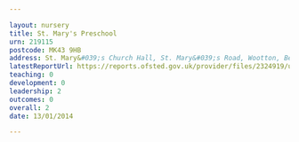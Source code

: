 ```yaml
---

layout: nursery
title: St. Mary's Preschool
urn: 219115
postcode: MK43 9HB
address: St. Mary&#039;s Church Hall, St. Mary&#039;s Road, Wootton, Bedford, Bedfordshire, MK43 9HB
latestReportUrl: https://reports.ofsted.gov.uk/provider/files/2324919/urn/219115.pdf
teaching: 0
development: 0
leadership: 2
outcomes: 0
overall: 2
date: 13/01/2014

---
```


